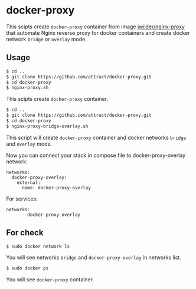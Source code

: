 # docker-proxy

This scipts create `docker-proxy` container from image [jwilder/nginx-proxy](https://hub.docker.com/r/jwilder/nginx-proxy/) that automate Nginx reverse proxy for docker containers and create docker network `bridge` or `overlay` mode.

## Usage

```bash
$ cd ..
$ git clone https://github.com/attract/docker-proxy.git
$ cd docker-proxy
$ nginx-proxy.sh
```

This scipts create `docker-proxy` container.


```bash
$ cd ..
$ git clone https://github.com/attract/docker-proxy.git
$ cd docker-proxy
$ nginx-proxy-bridge-overlay.sh
```

This script will create `docker-proxy` container and docker networks `bridge` and `overlay` mode.

Now you can connect your stack in compose file to docker-proxy-overlay network:

```docker-compose
networks:
  docker-proxy-overlay:
    external:
      name: docker-proxy-overlay
```

For services:

```docker-compose
networks:
      - docker-proxy-overlay
```
	

## For check

```bash
$ sudo docker network ls
```

You will see networks `bridge` and `docker-proxy-overlay` in networks list.

```bash
$ sudo docker ps
```

You will see `docker-proxy` container.

